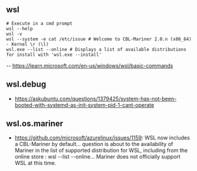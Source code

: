 ## wsl

```
# Execute in a cmd prompt
wsl --help
wsl -v
wsl --system -e cat /etc/issue # Welcome to CBL-Mariner 2.0.n (x86_64) - Kernel \r (\l)
wsl.exe --list --online # Displays a list of available distributions for install with 'wsl.exe --install'
```
  
-- https://learn.microsoft.com/en-us/windows/wsl/basic-commands

## wsl.debug

- https://askubuntu.com/questions/1379425/system-has-not-been-booted-with-systemd-as-init-system-pid-1-cant-operate
  
## wsl.os.mariner

- https://github.com/microsoft/azurelinux/issues/1159: WSL now includes a CBL-Mariner by default... question is about to the availability of Mariner in the list of supported distribution for WSL, including from the online store : wsl --list --online... Mariner does not officially support WSL at this time.
